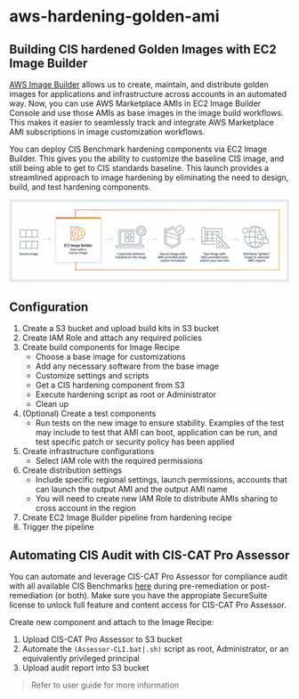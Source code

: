 # aws-hardening-golden-ami

## Building CIS hardened Golden Images with EC2 Image Builder
[AWS Image Builder](https://docs.aws.amazon.com/imagebuilder/latest/userguide/what-is-image-builder.html) allows us to create, maintain, and distribute golden images for applications and infrastructure across accounts in an automated way. Now, you can use AWS Marketplace AMIs in EC2 Image Builder Console and use those AMIs as base images in the image build workflows. This makes it easier to seamlessly track and integrate AWS Marketplace AMI subscriptions in image customization workflows.

You can deploy CIS Benchmark hardening components via EC2 Image Builder. This gives you the ability to customize the baseline CIS image, and still being able to get to CIS standards baseline. This launch provides a streamlined approach to image hardening by eliminating the need to design, build, and test hardening components.

![Hardening workflow](images/hardeningAMIs.png)

## Configuration
1. Create a S3 bucket and upload build kits in S3 bucket
2. Create IAM Role and attach any required policies
3. Create build components for Image Recipe
    - Choose a base image for customizations
    - Add any necessary software from the base image
    - Customize settings and scripts 
    - Get a CIS hardening component from S3
    - Execute hardening script as root or Administrator
    - Clean up
4. (Optional) Create a test components 
    - Run tests on the new image to ensure stability. Examples of the test may include to test that AMI can boot, application can be run, and test specific patch or security policy has been applied
5. Create infrastructure configurations
    - Select IAM role with the required permissions
6. Create distribution settings
    - Include specific regional settings, launch permissions, accounts that can launch the output AMI and the output AMI name
    - You will need to create new IAM Role to distribute AMIs sharing to cross account in the region
7. Create EC2 Image Builder pipeline from hardening recipe
8. Trigger the pipeline

## Automating CIS Audit with CIS-CAT Pro Assessor
You can automate and leverage CIS-CAT Pro Assessor for compliance audit with all available CIS Benchmarks [here](https://github.com/CISecurity/CCPA-Docs/blob/master/docs/Coverage%20Guide.md#cis-benchmark-coverage) during pre-remediation or post-remediation (or both). Make sure you have the appropiate SecureSuite license to unlock full feature and content access for CIS-CAT Pro Assessor. 

Create new component and attach to the Image Recipe:
1. Upload CIS-CAT Pro Assessor to S3 bucket
2. Automate the `(Assessor-CLI.bat|.sh)` script as root, Administrator, or an equivalently privileged principal
3. Upload audit report into S3 bucket
> Refer to user guide for more information 
